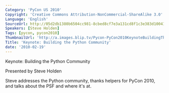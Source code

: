 ```yaml
---
Category: 'PyCon US 2010'
Copyright: 'Creative Commons Attribution-NonCommercial-ShareAlike 3.0'
Language: 'English'
SourceUrl: http://05d2db1380b6504cc981-8cbed8cf7e3a131cd8f1c3e383d10041.r93.cf2.rackcdn.com/pycon-us-2010/290_keynote-building-the-python-community.m4v
Speakers: [Steve Holden]
Tags: [pycon, pycon2010]
ThumbnailUrl: 'http://a.images.blip.tv/Pycon-PyCon2010KeynoteBuildingThePythonCommunity114.png'
Title: 'Keynote: Building the Python Community'
date: '2010-02-19'
---
```

Keynote: Building the Python Community

  
Presented by Steve Holden

  
Steve addresses the Python community, thanks helpers for PyCon 2010, and talks
about the PSF and where it's at.
